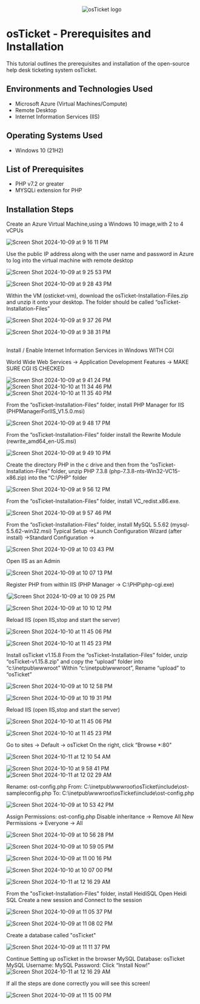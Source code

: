 <p align="center">
<img src="https://i.imgur.com/Clzj7Xs.png" alt="osTicket logo"/>
</p>

<h1>osTicket - Prerequisites and Installation</h1>
This tutorial outlines the prerequisites and installation of the open-source help desk ticketing system osTicket.<br />



<h2>Environments and Technologies Used</h2>

- Microsoft Azure (Virtual Machines/Compute)
- Remote Desktop
- Internet Information Services (IIS)

<h2>Operating Systems Used </h2>

- Windows 10</b> (21H2)

<h2>List of Prerequisites</h2>

- PHP v7.2 or greater
- MYSQLi extension for PHP


<h2>Installation Steps</h2>

Create an Azure Virtual Machine,using a Windows 10 image,with 2 to 4 vCPUs


![Screen Shot 2024-10-09 at 9 16 11 PM](https://github.com/user-attachments/assets/e94b1771-41fb-499a-8ef2-274b5db019ea)


Use the public IP address along with the user name and password in Azure to log into the virtual machine with remote desktop


![Screen Shot 2024-10-09 at 9 25 53 PM](https://github.com/user-attachments/assets/c65cbf23-8fe8-48bd-b1f6-e67b1afd2b4d)

![Screen Shot 2024-10-09 at 9 28 43 PM](https://github.com/user-attachments/assets/d16d826e-619b-411a-9ac9-78e2b6980be0)


Within the VM (osticket-vm), download the osTicket-Installation-Files.zip and unzip it onto your desktop. The folder should be called “osTicket-Installation-Files”


![Screen Shot 2024-10-09 at 9 37 26 PM](https://github.com/user-attachments/assets/cb15b77a-a702-403c-9cd0-7bb669491bd9)

![Screen Shot 2024-10-09 at 9 38 31 PM](https://github.com/user-attachments/assets/1c101653-386e-4dbb-a986-9febf12c6763)

<br />
Install / Enable Internet Information Services in Windows WITH CGI

World Wide Web Services -> Application Development Features -> MAKE SURE CGI IS CHECKED

![Screen Shot 2024-10-09 at 9 41 24 PM](https://github.com/user-attachments/assets/6cd695a9-3587-4a24-b6f2-8bd529124866)
![Screen Shot 2024-10-10 at 11 34 46 PM](https://github.com/user-attachments/assets/6fb96e57-afb8-42dd-beb1-ec41c3b89b8d)
![Screen Shot 2024-10-10 at 11 35 40 PM](https://github.com/user-attachments/assets/fc19ac4c-2aa4-4d30-a4bf-6dcec467cb07)


From the “osTicket-Installation-Files” folder, install PHP Manager for IIS (PHPManagerForIIS_V1.5.0.msi)


![Screen Shot 2024-10-09 at 9 48 17 PM](https://github.com/user-attachments/assets/8ab906bb-d2e6-441d-8757-0bf1a494266e)


From the “osTicket-Installation-Files” folder install the Rewrite Module (rewrite_amd64_en-US.msi)



![Screen Shot 2024-10-09 at 9 49 10 PM](https://github.com/user-attachments/assets/67258359-8cfb-43ad-9570-33f1975e4894)


Create the directory PHP in the c drive and then from the “osTicket-Installation-Files” folder, unzip PHP 7.3.8 (php-7.3.8-nts-Win32-VC15-x86.zip) into the “C:\PHP” folder


![Screen Shot 2024-10-09 at 9 56 12 PM](https://github.com/user-attachments/assets/10f47ce5-14f0-4088-a714-abc2de011180)


From the “osTicket-Installation-Files” folder, install VC_redist.x86.exe.


![Screen Shot 2024-10-09 at 9 57 46 PM](https://github.com/user-attachments/assets/426ff51b-72a3-410c-9597-eaabbb6446c1)


From the “osTicket-Installation-Files” folder, install MySQL 5.5.62 (mysql-5.5.62-win32.msi)
Typical Setup ->Launch Configuration Wizard (after install) ->Standard Configuration ->


![Screen Shot 2024-10-09 at 10 03 43 PM](https://github.com/user-attachments/assets/0fc9d067-6f5d-4ae8-94fc-a898ad8dd84e)


Open IIS as an Admin


![Screen Shot 2024-10-09 at 10 07 13 PM](https://github.com/user-attachments/assets/a820af00-9f5e-44d2-bc7d-97297782e568)


Register PHP from within IIS (PHP Manager -> C:\PHP\php-cgi.exe)


!![Screen Shot 2024-10-09 at 10 09 25 PM](https://github.com/user-attachments/assets/ad4c1e61-b48e-42bd-aa2d-658b9269e5e0)

![Screen Shot 2024-10-09 at 10 10 12 PM](https://github.com/user-attachments/assets/00b8671c-813b-4070-bab5-3b93829359eb)


Reload IIS (open IIS,stop and start the server)


![Screen Shot 2024-10-10 at 11 45 06 PM](https://github.com/user-attachments/assets/1e701098-6c06-4367-bf0b-65edb3fc735f)

![Screen Shot 2024-10-10 at 11 45 23 PM](https://github.com/user-attachments/assets/caab19dc-e76f-496f-892a-d7163c1d0000)


Install osTicket v1.15.8
From the “osTicket-Installation-Files” folder, unzip “osTicket-v1.15.8.zip” and copy the “upload” folder into “c:\inetpub\wwwroot”
Within “c:\inetpub\wwwroot”, Rename “upload” to “osTicket”


![Screen Shot 2024-10-09 at 10 12 58 PM](https://github.com/user-attachments/assets/398326ee-49d1-402c-9fa6-8df707137134)

![Screen Shot 2024-10-09 at 10 19 31 PM](https://github.com/user-attachments/assets/1f8c6f32-a61d-4cf9-9476-45a17f6e2a69)


Reload IIS (open IIS,stop and start the server)


![Screen Shot 2024-10-10 at 11 45 06 PM](https://github.com/user-attachments/assets/1e701098-6c06-4367-bf0b-65edb3fc735f)

![Screen Shot 2024-10-10 at 11 45 23 PM](https://github.com/user-attachments/assets/caab19dc-e76f-496f-892a-d7163c1d0000)


Go to sites -> Default -> osTicket
On the right, click “Browse *:80"


![Screen Shot 2024-10-11 at 12 10 54 AM](https://github.com/user-attachments/assets/8b860075-7397-4f4d-b693-85ccf177685c)


![Screen Shot 2024-10-10 at 9 58 41 PM](https://github.com/user-attachments/assets/660dcfbd-c06c-48f9-896d-0e628c69f02d)
![Screen Shot 2024-10-11 at 12 02 29 AM](https://github.com/user-attachments/assets/753343e8-860b-44c1-86cc-3d03511cd27d)


Rename: ost-config.php
From: C:\inetpub\wwwroot\osTicket\include\ost-sampleconfig.php
To: C:\inetpub\wwwroot\osTicket\include\ost-config.php



![Screen Shot 2024-10-09 at 10 53 42 PM](https://github.com/user-attachments/assets/2319dec1-90fd-4dc4-9246-c5f72f3e56e9)


Assign Permissions: ost-config.php
Disable inheritance -> Remove All
New Permissions -> Everyone -> All


![Screen Shot 2024-10-09 at 10 56 28 PM](https://github.com/user-attachments/assets/2be77322-628d-420e-b73d-bb1e779f9b1b)


![Screen Shot 2024-10-09 at 10 59 05 PM](https://github.com/user-attachments/assets/25c75b96-efdf-4984-b45b-069370ad248c)


![Screen Shot 2024-10-09 at 11 00 16 PM](https://github.com/user-attachments/assets/be2a9298-ab9e-409e-a602-4a3fa4dcbf71)


![Screen Shot 2024-10-10 at 10 07 00 PM](https://github.com/user-attachments/assets/25d1e1ad-3181-4da2-bf27-73e3431080b4)


![Screen Shot 2024-10-11 at 12 16 29 AM](https://github.com/user-attachments/assets/c9345cc5-4190-412f-bec6-f945a74fb118)



From the "osTicket-Installation-Files" folder, install HeidiSQL
Open Heidi SQL
Create a new session and Connect to the session




![Screen Shot 2024-10-09 at 11 05 37 PM](https://github.com/user-attachments/assets/cf60e675-7cca-4f43-91c1-ffbdb2783228)


![Screen Shot 2024-10-09 at 11 08 02 PM](https://github.com/user-attachments/assets/549f1a84-f87d-41bc-8a2b-30ec9ca89595)


Create a database called "osTicket"


![Screen Shot 2024-10-09 at 11 11 37 PM](https://github.com/user-attachments/assets/c5a1a42b-708e-4781-836e-eb77c06e29c3)



Continue Setting up osTicket in the browser
MySQL Database: osTicket
MySQL Username: 
MySQL Password:
Click “Install Now!”
![Screen Shot 2024-10-11 at 12 16 29 AM](https://github.com/user-attachments/assets/a2c819cf-16d4-4ba2-a0b5-530ec6882255)


If all the steps are done correctly you will see this screen!


![Screen Shot 2024-10-09 at 11 15 00 PM](https://github.com/user-attachments/assets/9f94e5fc-83b8-42f2-9bd9-790315d37012)




<br />
